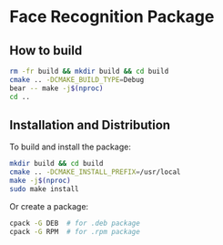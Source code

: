 <!-- markdownlint-disable MD013-->
# Face Recognition Package

## How to build

```bash
rm -fr build && mkdir build && cd build
cmake .. -DCMAKE_BUILD_TYPE=Debug
bear -- make -j$(nproc)
cd ..
```

## Installation and Distribution

To build and install the package:

```bash
mkdir build && cd build
cmake .. -DCMAKE_INSTALL_PREFIX=/usr/local
make -j$(nproc)
sudo make install
```

Or create a package:

```bash
cpack -G DEB  # for .deb package
cpack -G RPM  # for .rpm package
```
